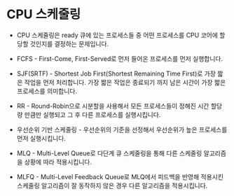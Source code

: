 # CPU 스케줄링

- CPU 스케줄링은 ready 큐에 있는 프로세스들 중 어떤 프로세스를 CPU 코어에 할당할 것인지를 결정하는 문제입니다.

- FCFS - First-Come, First-Served로 먼저 들어온 프로세스를 먼저 실행합니다.

- SJF(SRTF) - Shortest Job First(Shortest Remaining Time First)로 가장 짧은 작업을 먼저 처리합니다. 가장 짧은 작업은 종료되기 까지 남은 시간이 가장 짧은 프로세스를 의미합니다.

- RR - Round-Robin으로 시분할을 사용해서 모든 프로세스들이 정해진 시간 할당량 만큼만 실행되고 그 후 다른 프로세스를 실행시킵니다.

- 우선순위 기반 스케줄링 - 우선순위의 기준을 선정해서 우선순위가 높은 프로세스를 먼저 실행시킵니다.

- MLQ - Multi-Level Queue로 다단계 큐 스케줄링을 통해 다른 스케줄링 알고리즘을 상황에 따라 적용시킵니다.

- MLFQ - Multi-Level Feedback Queue로 MLQ에서 피드백을 반영해 적용시킨 스케줄링 알고리즘이 잘 동작하지 않은 경우 다른 알고리즘을 적용시킵니다.